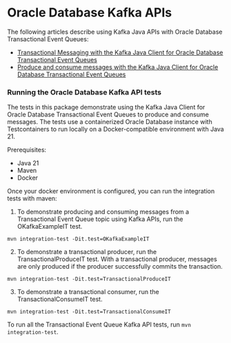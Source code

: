 # Oracle Database Kafka APIs

The following articles describe using Kafka Java APIs with Oracle Database Transactional Event Queues:

- [Transactional Messaging with the Kafka Java Client for Oracle Database Transactional Event Queues](https://medium.com/@anders.swanson.93/using-transactional-kafka-apis-with-oracle-database-70f58598a176)
- [Produce and consume messages with the Kafka Java Client for Oracle Database Transactional Event Queues](https://medium.com/@anders.swanson.93/seamlessly-stream-data-with-kafka-apis-for-oracle-79db9ce02dc0)

### Running the Oracle Database Kafka API tests

The tests in this package demonstrate using the Kafka Java Client for Oracle Database Transactional Event Queues to produce and consume messages. The tests use a containerized Oracle Database instance with Testcontainers to run locally on a Docker-compatible environment with Java 21.

Prerequisites:
- Java 21
- Maven
- Docker

Once your docker environment is configured, you can run the integration tests with maven:


1. To demonstrate producing and consuming messages from a Transactional Event Queue topic using Kafka APIs, run the OKafkaExampleIT test.
```shell
mvn integration-test -Dit.test=OKafkaExampleIT
```

2. To demonstrate a transactional producer, run the TransactionalProduceIT test. With a transactional producer, messages are only produced if the producer successfully commits the transaction.
```shell
mvn integration-test -Dit.test=TransactionalProduceIT
```

3. To demonstrate a transactional consumer, run the TransactionalConsumeIT test.
```shell
mvn integration-test -Dit.test=TransactionalConsumeIT
```

To run all the Transactional Event Queue Kafka API tests, run `mvn integration-test`.